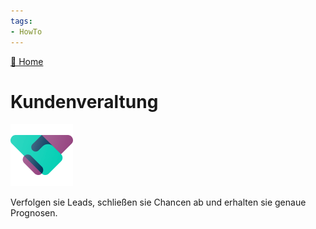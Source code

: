 ```yaml
---
tags:
- HowTo
---
```

[🔗 Home](/)
# Kundenveraltung
![icons_odoo_crm](assets/icons_odoo_crm.png)

Verfolgen sie Leads, schließen sie Chancen ab und erhalten sie genaue Prognosen.